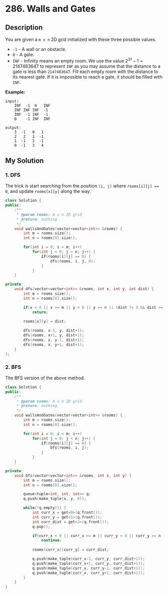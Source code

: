 # 286. Walls and Gates
## Description
You are given a `m x n` 2D grid initialized with these three possible values.

- `-1` - A wall or an obstacle. 
- `0` - A gate. 
- `INF` - Infinity means an empty room. We use the value $2^{31} - 1 = 2147483647$ to represent `INF` as you may assume that the distance to a gate is less than `2147483647`. Fill each empty room with the distance to its nearest gate. If it is impossible to reach a gate, it should be filled with `INF`.

**Example:**
```
input: 
    INF  -1  0   INF
    INF INF INF  -1
    INF  -1 INF  -1
    0    -1 INF  INF

output:
    3  -1   0   1
    2   2   1  -1
    1  -1   2  -1
    0  -1   3   4
```
## My Solution
### 1. DFS
The trick is start searching from the position `(i, j)` where `rooms[i][j] == 0`, and update `rooms[x][y]` along the way.
```c++
class Solution {
public:
    /**
     * @param rooms: m x n 2D grid
     * @return: nothing
     */
    void wallsAndGates(vector<vector<int>> &rooms) {
        int m = rooms.size();
        int n = rooms[0].size();

        for(int i = 0; i < m; i++)
            for(int j = 0; j < n; j++) {
                if(rooms[i][j] == 0) {
                    dfs(rooms, i, j, 0);
                }
            }
    }

private:
    void dfs(vector<vector<int>> &rooms, int x, int y, int dist) {
        int m = rooms.size();
        int n = rooms[0].size();

        if(x < 0 || x >= m || y < 0 || y >= n || (dist != 0 && dist >= rooms[x][y]))
            return;
        
        rooms[x][y] = dist;

        dfs(rooms, x-1, y, dist+1);
        dfs(rooms, x+1, y, dist+1);
        dfs(rooms, x, y-1, dist+1);
        dfs(rooms, x, y+1, dist+1);
    }
};
```
### 2. BFS
The BFS version of the above method.
```C++
class Solution {
public:
    /**
     * @param rooms: m x n 2D grid
     * @return: nothing
     */
    void wallsAndGates(vector<vector<int>> &rooms) {
        int m = rooms.size();
        int n = rooms[0].size();

        for(int i = 0; i < m; i++)
            for(int j = 0; j < n; j++) {
                if(rooms[i][j] == 0) {
                    bfs(rooms, i, j);
                }
            }
    }

private:
    void bfs(vector<vector<int>> &rooms, int x, int y) {
        int m = rooms.size();
        int n = rooms[0].size();

        queue<tuple<int, int, int>> q;
        q.push(make_tuple(x, y, 0));

        while(!q.empty()) {
            int curr_x = get<0>(q.front());
            int curr_y = get<1>(q.front());
            int curr_dist = get<2>(q.front());
            q.pop();

            if(curr_x < 0 || curr_x >= m || curr_y < 0 || curr_y >= n || (curr_dist != 0 && curr_dist >= rooms[curr_x][curr_y]))
                continue;
            
            rooms[curr_x][curr_y] = curr_dist;

            q.push(make_tuple(curr_x-1, curr_y, curr_dist+1));
            q.push(make_tuple(curr_x+1, curr_y, curr_dist+1));
            q.push(make_tuple(curr_x, curr_y-1, curr_dist+1));
            q.push(make_tuple(curr_x, curr_y+1, curr_dist+1));
        }
    }
}
```
